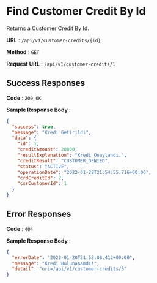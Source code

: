 # Find Customer Credit By Id

Returns a Customer Credit By Id.

**URL** : `/api/v1/customer-credits/{id}`

**Method** : `GET`

**Request URL** : `/api/v1/customer-credits/1`

## Success Responses

**Code** : `200 OK`

**Sample Response Body** :

```json
{
  "success": true,
  "message": "Kredi Getirildi",
  "data": {
    "id": 1,
    "creditAmount": 20000,
    "resultExplanation": "Kredi Onaylandı.",
    "creditResult": "CUSTOMER_DENIED",
    "status": "ACTIVE",
    "operationDate": "2022-01-28T21:54:55.716+00:00",
    "crdCreditId": 2,
    "csrCustomerId": 1
  }
}
```

## Error Responses

**Code** : `404`

**Sample Response Body** :

```json
{
  "errorDate": "2022-01-28T21:58:08.412+00:00",
  "message": "Kredi Bulunanamdı!",
  "detail": "uri=/api/v1/customer-credits/5"
}
```